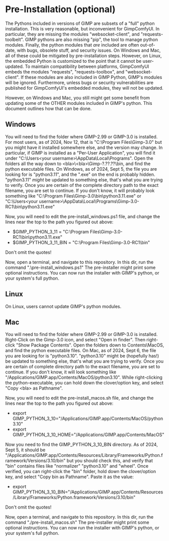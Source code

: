 
# Pre-Installation (optional)
The Pythons included in versions of GIMP are subsets of a "full" python installation. This is very reasonable, but
inconvenient for GimpComfyUI. In particular, they are missing the modules "websocket-client", and "requests-toolbelt".
GIMP pythons are also missing "pip", the tool to manage python modules. Finally, the python modules that *are* included
are often out-of-date, with bugs, obsolete stuff, and security issues. On Windows and Mac, all of these could be mitigated
by pre-installation steps. However, on Linux, the embedded Python is customized to the point that it cannot be user-updated.
To maintain compatibility between platforms, GimpComfyUI embeds the modules "requests", "requests-toolbox", and
"websocket-client". If these modules are also included in GIMP Python, GIMP's modules will be ignored. Furthermore, 
unless bugs or security vulnerabilities are published for GimpComfyUI's embedded modules, they will not be updated.

However, on Windows and Mac, you still might get some benefit from updating some of the OTHER modules included in GIMP's
python. This document outlines how that can be done.
## Windows
You will need to find the folder where GIMP-2.99 or GIMP-3.0 is installed. For most users, as of 2024, Nov 12, that is
"C:\Program Files\Gimp-3.0" but you might have it installed somewhere else, and the version may change. In
particular, if GIMP is installed as a "Per-User Application", you will find it under
"C:\Users\<your username>\AppData\Local\Programs".
Open the folders all the way down to &lt;bla&gt;\\&lt;bla&gt;\Gimp-?.??.??\bin, and find the python executable files. On Windows,
as of 2024, Sept 5, the file you are looking for is "python3.11", and the ".exe" on the end is probably hidden. "python3.11"
*might* be updated to something else, that's what you are trying to verify. Once you are certain of the complete directory
path to the exact filename, you are set to continue. If you don't know, it will probably look something like
"C:\Program Files\Gimp-3.0\bin\python3.11.exe" or
"C:\Users\<your username>\AppData\Local\Programs\Gimp-3.0-RC1\bin\python3.11.exe"


Now, you will need to edit the pre-install_windows.ps1 file, and change the lines near the top to the path you figured out above:
* $GIMP_PYTHON_3_11 = "C:\Program Files\Gimp-3.0-RC1\bin\python3.11.exe"
* $GIMP_PYTHON_3_11_BIN = "C:\Program Files\Gimp-3.0-RC1\bin"

Don't omit the quotes!

Now, open a terminal, and navigate to this repository. In this dir, run the command ".\pre-install_windows.ps1"
The pre-installer might print some optional instructions. You can now run the installer with GIMP's python, or your system's full python.
## Linux
On Linux, users cannot update GIMP's python modules. 
## Mac
You will need to find the folder where GIMP-2.99 or GIMP-3.0 is installed.
Right-Click on the Gimp-3.0 icon, and select "Open in finder". Then right-click "Show Package Contents". Open the
folders down to Contents\MacOS, and find the python executable files. On Mac, as of 2024, Sept 6, the file you are
looking for is "python3.10". "python3.10" might be (hopefully has!) be updated to something else, that's what you are
trying to verify. Once you are certain of complete directory path to the exact filename, you are set to continue. If you
don't know, it will look something like "/Applications/GIMP.app/Contents/MacOS/python3.10". While right-clicking the
python-executable, you can hold down the clover/option key, and select "Copy &lt;bla&gt; as Pathname".

Now, you will need to edit the pre-install_macos.sh file, and change the lines near the top to the path you figured out above:
* export GIMP_PYTHON_3_10="/Applications/GIMP.app/Contents/MacOS/python3.10"
* export GIMP_PYTHON_3_10_HOME="/Applications/GIMP.app/Contents/MacOS"

Now you need to find the GIMP_PYTHON_3_10_BIN directory. As of 2024, Sept 5, it should be
"/Applications/GIMP.app/Contents/Resources/Library/Frameworks/Python.framework/Versions/3.10/bin"
but you should check this, and verify that "bin" contains files like "normalizer" "python3.10" and "wheel".
Once verified, you can right-click the "bin" folder, hold down the clover/option key, and select "Copy bin as Pathname".
Paste it as the value:
* export GIMP_PYTHON_3_10_BIN="/Applications/GIMP.app/Contents/Resources/Library/Frameworks/Python.framework/Versions/3.10/bin"

Don't omit the quotes!

Now, open a terminal, and navigate to this repository. In this dir, run the command "./pre-install_macos.sh"
The pre-installer might print some optional instructions. You can now run the installer with GIMP's python, or your system's full python.
